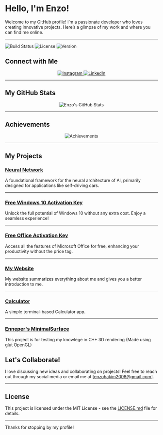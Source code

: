 #  Hello, I'm Enzo! 

Welcome to my GitHub profile! I’m a passionate developer who loves creating innovative projects. Here’s a glimpse of my work and where you can find me online.

---

![Build Status](https://img.shields.io/badge/build-passing-brightgreen) ![License](https://img.shields.io/badge/license-MIT-blue) ![Version](https://img.shields.io/badge/version-1.0.0-orange)

##  Connect with Me

<p align="center">
  <a href="https://www.instagram.com/enzzz.h" target="_blank">
    <img src="https://img.shields.io/badge/Instagram-@enzzz.h-red" alt="Instagram" />
  </a>
  <a href="https://www.linkedin.com/in/enzo-hakim-73b646275/" target="_blank">
    <img src="https://img.shields.io/badge/LinkedIn-Enzo%20Hakim-blue" alt="LinkedIn" />
  </a>
</p>

---

## My GitHub Stats

<p align="center">
  <img src="https://github-readme-stats.vercel.app/api?username=enzzzh&show_icons=true&theme=radical" alt="Enzo's GitHub Stats" />
</p>

---

##  Achievements

<p align="center">
  <img src="https://github-profile-trophy.vercel.app/?username=enzzzh&theme=onedark" alt="Achievements" />
</p>

---

##  My Projects

###  [Neural Network](https://github.com/enzzzh/NeuralNetwork)
A foundational framework for the neural architecture of AI, primarily designed for applications like self-driving cars.


---

###  [Free Windows 10 Activation Key](https://github.com/enzzzh/FreeWinActivKey)
Unlock the full potential of Windows 10 without any extra cost. Enjoy a seamless experience!

---

###  [Free Office Activation Key](https://github.com/enzzzh/FreeOfficeActivKey)
Access all the features of Microsoft Office for free, enhancing your productivity without the price tag.

---

###  [My Website](https://enzzzh.github.io)
My website summarizes everything about me and gives you a better introduction to me.

---

###  [Calculator](https://github.com/enzzzh/Calculator)
A simple terminal-based Calculator app.

---

### [Enneper's MinimalSurface](https://github.com/enzzzh/Enneper-Surface-)
This project is for testing my knowlege in C++ 3D rendering (Made using glut OpenGL)
##  Let's Collaborate!

I love discussing new ideas and collaborating on projects! Feel free to reach out through my social media or email me at [enzohakim2008@gmail.com].

--- 

##  License
This project is licensed under the MIT License - see the [LICENSE.md](LICENSE.md) file for details.

---

Thanks for stopping by my profile! 
